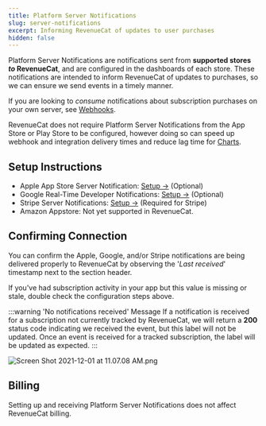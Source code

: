 ```yaml
---
title: Platform Server Notifications
slug: server-notifications
excerpt: Informing RevenueCat of updates to user purchases
hidden: false
---
```


Platform Server Notifications are notifications sent from **supported stores _to_ RevenueCat**, and are configured in the dashboards of each store. These notifications are intended to inform RevenueCat of updates to purchases, so we can ensure we send events in a timely manner.

If you are looking to _consume_ notifications about subscription purchases on your own server, see [Webhooks](/integrations/webhooks).

RevenueCat does not require Platform Server Notifications from the App Store or Play Store to be configured, however doing so can speed up webhook and integration delivery times and reduce lag time for [Charts](/dashboard-and-metrics/charts).

## Setup Instructions

- Apple App Store Server Notification: [Setup →](/platform-resources/server-notifications/apple-server-notifications) (Optional)
- Google Real-Time Developer Notifications: [Setup →](/platform-resources/server-notifications/google-server-notifications) (Optional)
- Stripe Server Notifications: [Setup →](/platform-resources/server-notifications/stripe-server-notifications) (Required for Stripe)
- Amazon Appstore: Not yet supported in RevenueCat.

## Confirming Connection

You can confirm the Apple, Google, and/or Stripe notifications are being delivered properly to RevenueCat by observing the '_Last received_' timestamp next to the section header.

If you've had subscription activity in your app but this value is missing or stale, double check the configuration steps above.

:::warning 'No notifications received' Message
If a notification is received for a subscription not currently tracked by RevenueCat, we will return a **200** status code indicating we received the event, but this label will not be updated. Once an event is received for a tracked subscription, the label will be updated as expected.
:::

![](/images/bffdf75-Screen_Shot_2021-12-01_at_11.07.08_AM_c3c82a99fc627ad339c28b95947b6022.png "Screen Shot 2021-12-01 at 11.07.08 AM.png")

## Billing

Setting up and receiving Platform Server Notifications does not affect RevenueCat billing.
